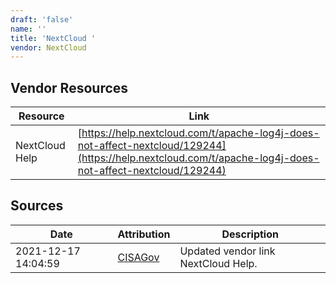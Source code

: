 ```yaml
---
draft: 'false'
name: ''
title: 'NextCloud '
vendor: NextCloud
---
```


## Vendor Resources
| Resource | Link |
| --- | --- |
| NextCloud Help | [https://help.nextcloud.com/t/apache-log4j-does-not-affect-nextcloud/129244](https://help.nextcloud.com/t/apache-log4j-does-not-affect-nextcloud/129244) |



## Sources
| Date | Attribution | Description |
| --- | --- | --- |
| 2021-12-17 14:04:59 | [CISAGov](https://raw.githubusercontent.com/cisagov/log4j-affected-db/develop/README.md) | Updated vendor link NextCloud Help.  |
